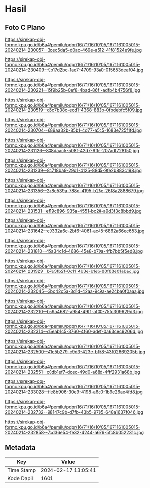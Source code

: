 # Hasil

## Foto C Plano

https://sirekap-obj-formc.kpu.go.id/b6a4/pemilu/pdpr/16/71/16/10/05/1671161005015-20240214-230057--3cec5da5-d0ac-469e-a512-41f81524e9fe.jpg

https://sirekap-obj-formc.kpu.go.id/b6a4/pemilu/pdpr/16/71/16/10/05/1671161005015-20240214-230409--9b17d2bc-1ae7-4709-93a0-015653deaf04.jpg

https://sirekap-obj-formc.kpu.go.id/b6a4/pemilu/pdpr/16/71/16/10/05/1671161005015-20240214-230221--15f9b25b-0ef8-4bad-86f1-adfb4b4756f8.jpg

https://sirekap-obj-formc.kpu.go.id/b6a4/pemilu/pdpr/16/71/16/10/05/1671161005015-20240214-230519--d5c7b38c-ecd1-4368-882b-0fbdebfc5f09.jpg

https://sirekap-obj-formc.kpu.go.id/b6a4/pemilu/pdpr/16/71/16/10/05/1671161005015-20240214-230704--689aa32b-85b1-4d77-a5c5-1683e725f1fd.jpg

https://sirekap-obj-formc.kpu.go.id/b6a4/pemilu/pdpr/16/71/16/10/05/1671161005015-20240214-231126--838daac5-508f-42d7-9ffe-207adf728150.jpg

https://sirekap-obj-formc.kpu.go.id/b6a4/pemilu/pdpr/16/71/16/10/05/1671161005015-20240214-231239--8c718ba9-29d1-4125-88d5-9fe2b883c198.jpg

https://sirekap-obj-formc.kpu.go.id/b6a4/pemilu/pdpr/16/71/16/10/05/1671161005015-20240214-231356--2a8c539a-788d-4195-b25e-26f8a2888679.jpg

https://sirekap-obj-formc.kpu.go.id/b6a4/pemilu/pdpr/16/71/16/10/05/1671161005015-20240214-231531--ef19c896-935a-4551-bc28-a9d3f3c8bbd9.jpg

https://sirekap-obj-formc.kpu.go.id/b6a4/pemilu/pdpr/16/71/16/10/05/1671161005015-20240214-231642--c9332a6c-2bf6-4061-ac45-6862a66ec653.jpg

https://sirekap-obj-formc.kpu.go.id/b6a4/pemilu/pdpr/16/71/16/10/05/1671161005015-20240214-231810--45a34c1d-4686-45e8-b70a-4fb7bb5f5ed8.jpg

https://sirekap-obj-formc.kpu.go.id/b6a4/pemilu/pdpr/16/71/16/10/05/1671161005015-20240214-231929--b7e3fb2f-0c11-4b3e-b1eb-80f88e01abac.jpg

https://sirekap-obj-formc.kpu.go.id/b6a4/pemilu/pdpr/16/71/16/10/05/1671161005015-20240214-232045--3bc42c5a-3d1d-42aa-9c9a-ae24ba0f0aaa.jpg

https://sirekap-obj-formc.kpu.go.id/b6a4/pemilu/pdpr/16/71/16/10/05/1671161005015-20240214-232210--b59a4682-a954-49f1-af00-75fc309629d3.jpg

https://sirekap-obj-formc.kpu.go.id/b6a4/pemilu/pdpr/16/71/16/10/05/1671161005015-20240214-232314--d5eab1c5-3760-4f60-adef-0a63cec9206d.jpg

https://sirekap-obj-formc.kpu.go.id/b6a4/pemilu/pdpr/16/71/16/10/05/1671161005015-20240214-232500--41e5b279-c9d3-423e-bf58-43f02669205b.jpg

https://sirekap-obj-formc.kpu.go.id/b6a4/pemilu/pdpr/16/71/16/10/05/1671161005015-20240214-232551--c0db1ef7-dcec-49d0-a68d-4fff2931a68b.jpg

https://sirekap-obj-formc.kpu.go.id/b6a4/pemilu/pdpr/16/71/16/10/05/1671161005015-20240214-233028--ffe8b906-30e9-4198-a6c0-1b9e26ae4fd8.jpg

https://sirekap-obj-formc.kpu.go.id/b6a4/pemilu/pdpr/16/71/16/10/05/1671161005015-20240214-232732--98147c9b-d7fb-43b5-9785-648a1637f046.jpg

https://sirekap-obj-formc.kpu.go.id/b6a4/pemilu/pdpr/16/71/16/10/05/1671161005015-20240214-232858--7cd36e54-fe32-4244-a676-5fc8b052231c.jpg


## Metadata

| Key        | Value               |
| ---------- | ------------------- |
| Time Stamp | 2024-02-17 13:05:41 |
| Kode Dapil | 1601                |



